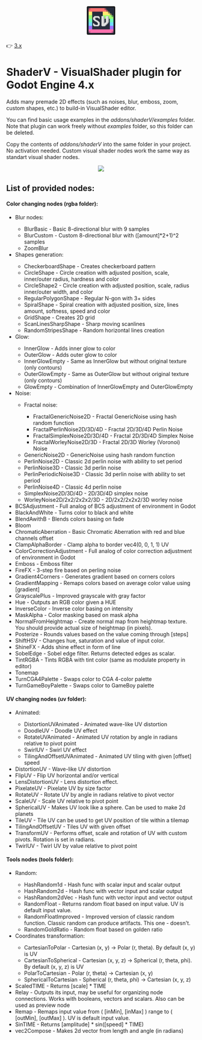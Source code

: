 <p align="center"><img src="addons/shaderV/shaderV_icon.png" width="80px"/></p>

👉 [3.x](https://github.com/arkology/ShaderV/tree/godot-3.x)

# ShaderV - VisualShader plugin for Godot Engine 4.x
<p>Adds many premade 2D effects (such as noises, blur, emboss, zoom, custom shapes, etc.) to build-in VisualShader editor.</p>
<p>You can find basic usage examples in the <i>addons/shaderV/examples</i> folder. Note that plugin can work freely without <i>examples</i> folder, so this folder can be deleted.</p>
<p>Copy the contents of <i>addons/shaderV</i> into the same folder in your project. No activation needed. Custom visual shader nodes work the same way as standart visual shader nodes.</p>


<p align="center">
  <img src="https://github.com/arkology/ShaderV/blob/master/preview.gif?raw=true">
</p>

## List of provided nodes:

#### Color changing nodes (rgba folder):

<ul>
<li>Blur nodes:</li>
  <ul>
  <li>BlurBasic - Basic 8-directional blur with 9 samples</li>
  <li>BlurCustom - Custom 8-directional blur with ([amount]*2+1)^2 samples</li>
  <li>ZoomBlur</li>
  </ul>
<li>Shapes generation:</li>
  <ul>
  <li>CheckerboardShape - Creates checkerboard pattern</li>
  <li>CircleShape - Circle creation with adjusted position, scale, inner/outer radius, hardness and color</li>
  <li>CircleShape2 - Circle creation with adjusted position, scale, radius inner/outer width, and color</li>
  <li>RegularPolygonShape - Regular N-gon with 3+ sides</li>
  <li>SpiralShape - Spiral creation with adjusted position, size, lines amount, softness, speed and color</li>
  <li>GridShape - Creates 2D grid</li>
  <li>ScanLinesSharpShape - Sharp moving scanlines</li>
  <li>RandomStripesShape - Random horizontal lines creation</li>
  </ul>
<li>Glow:</li>
  <ul>
  <li>InnerGlow - Adds inner glow to color</li>
  <li>OuterGlow - Adds outer glow to color</li>
  <li>InnerGlowEmpty - Same as InnerGlow but without original texture (only contours)</li>
  <li>OuterGlowEmpty - Same as OuterGlow but without original texture (only contours)</li>
  <li>GlowEmpty - Combination of InnerGlowEmpty and OuterGlowEmpty</li>
  </ul>
<li>Noise:</li>
  <ul>
	<li>Fractal noise:</li>
	  <ul>
	  <li>FractalGenericNoise2D - Fractal GenericNoise using hash random function</li>
	  <li>FractalPerlinNoise2D/3D/4D - Fractal 2D/3D/4D Perlin Noise</li>
	  <li>FractalSimplexNoise2D/3D/4D - Fractal 2D/3D/4D Simplex Noise</li>
	  <li>FractalWorleyNoise2D/3D - Fractal 2D/3D Worley (Voronoi) Noise</li>
	  </ul>
	<li>GenericNoise2D - GenericNoise using hash random function</li>
	<li>PerlinNoise2D - Classic 2d perlin noise with ability to set period</li>
	<li>PerlinNoise3D - Classic 3d perlin noise</li>
	<li>PerlinPeriodicNoise3D - Classic 3d perlin noise with ability to set period</li>
	<li>PerlinNoise4D - Classic 4d perlin noise</li>
	<li>SimplexNoise2D/3D/4D - 2D/3D/4D simplex noise</li>
	<li>WorleyNoise2D/2x2/2x2x2/3D - 2D/2x2/2x2x2/3D worley noise</li>
  </ul>
<li>BCSAdjustment - Full analog of BCS adjustment of environment in Godot</li>
<li>BlackAndWhite - Turns color to black and white</li>
<li>BlendAwithB - Blends colors basing on fade</li>
<li>Bloom</li>
<li>ChromaticAberration - Basic Chromatic Aberration with red and blue channels offset</li>
<li>ClampAlphaBorder - Clamp alpha to border vec4(0, 0, 1, 1) UV</li>
<li>ColorCorrectionAdjustment - Full analog of color correction adjustment of environment in Godot</li>
<li>Emboss - Emboss filter</li>
<li>FireFX - 3-step fire based on perling noise</li>
<li>Gradient4Corners - Generates gradient based on corners colors</li>
<li>GradientMapping - Remaps colors based on average color value using [gradient]</li>
<li>GrayscalePlus - Improved grayscale with gray factor</li>
<li>Hue - Outputs an RGB color given a HUE</li>
<li>InverseColor - Inverse color basing on intensity</li>
<li>MaskAlpha - Color masking based on mask alpha</li>
<li>NormalFromHeightmap - Create normal map from heightmap texture. You should provide actual size of heightmap (in pixels).</li>
<li>Posterize - Rounds values based on the value coming through [steps]</li>
<li>ShiftHSV - Changes hue, saturation and value of input color.</li>
<li>ShineFX - Adds shine effect in form of line</li>
<li>SobelEdge - Sobel edge filter. Returns detected edges as scalar.</li>
<li>TintRGBA - Tints RGBA with tint color (same as modulate property in editor)</li>
<li>Tonemap</li>
<li>TurnCGA4Palette - Swaps color to CGA 4-color palette</li>
<li>TurnGameBoyPalette - Swaps color to GameBoy palette</li>
</ul>

#### UV changing nodes (uv folder):

<ul>
  <li>Animated:</li>
  <ul>
	<li>DistortionUVAnimated - Animated wave-like UV distortion</li>
	<li>DoodleUV - Doodle UV effect</li>
	<li>RotateUVAnimated - Animated UV rotation by angle in radians relative to pivot point</li>
	<li>SwirlUV - Swirl UV effect</li>
	<li>TilingAndOffsetUVAnimated - Animated UV tiling with given [offset] speed</li>
  </ul>
  <li>DistortionUV - Wave-like UV distortion</li>
  <li>FlipUV - Flip UV horizontal and/or vertical</li>
  <li>LensDistortionUV - Lens distortion effect.</li>
  <li>PixelateUV - Pixelate UV by size factor</li>
  <li>RotateUV - Rotate UV by angle in radians relative to pivot vector</li>
  <li>ScaleUV - Scale UV relative to pivot point</li>
  <li>SphericalUV - Makes UV look like a sphere. Can be used to make 2d planets</li>
  <li>TileUV - Tile UV can be used to get UV position of tile within a tilemap</li>
  <li>TilingAndOffsetUV - Tiles UV with given offset</li>
  <li>TransformUV - Performs offset, scale and rotation of UV with custom pivots. Rotation is set in radians.</li>
  <li>TwirlUV - Twirl UV by value relative to pivot point</li>
</ul>

#### Tools nodes (tools folder):

<ul>
  <li>Random:</li>
  <ul>
	<li>HashRandom1d - Hash func with scalar input and scalar output</li>
	<li>HashRandom2d - Hash func with vector input and scalar output</li>
	<li>HashRandom2dVec - Hash func with vector input and vector output</li>
	<li>RandomFloat - Returns random float based on input value. UV is default input value.</li>
	<li>RandomFloatImproved - Improved version of classic random function. Classic random can produce artifacts. This one - doesn't.</li>
	<li>RandomGoldRatio - Random float based on golden ratio</li>
  </ul>
  <li>Coordinates transformation:</li>
  <ul>
	<li>CartesianToPolar - Cartesian (x, y) -> Polar (r, theta). By default (x, y) is UV</li>
	<li>CartesianToSpherical - Cartesian (x, y, z) -> Spherical (r, theta, phi). By default (x, y, z) is UV</li>
	<li>PolarToCartesian - Polar (r, theta) -> Cartesian (x, y)</li>
	<li>SphericalToCartesian - Spherical (r, theta, phi) -> Cartesian (x, y, z)</li>
  </ul>
  <li>ScaledTIME - Returns [scale] * TIME</li>
  <li>Relay - Outputs its input, may be useful for organizing node connections. Works with booleans, vectors and scalars. Also can be used as preview node</li>
  <li>Remap - Remaps input value from ( [inMin], [inMax] ) range to ( [outMin], [outMax] ). UV is default input value.</li>
  <li>SinTIME - Returns [amplitude] * sin([speed] * TIME)</li>
  <li>vec2Compose - Makes 2d vector from length and angle (in radians)</li>
</ul>












